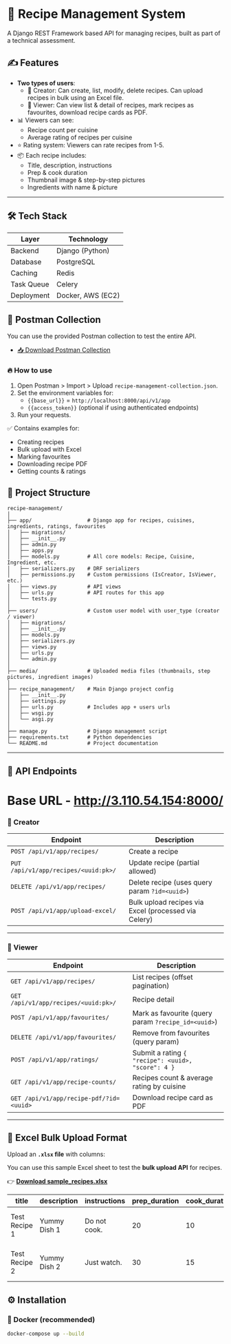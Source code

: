 # 🚀 Recipe Management System




A Django REST Framework based API for managing recipes, built as part of a technical assessment.

## ✍️ Features

- **Two types of users**: 
  - 🔨 Creator: Can create, list, modify, delete recipes. Can upload recipes in bulk using an Excel file.
  - 👀 Viewer: Can view list & detail of recipes, mark recipes as favourites, download recipe cards as PDF.
- 📊 Viewers can see:
  - Recipe count per cuisine
  - Average rating of recipes per cuisine
- ⭐ Rating system: Viewers can rate recipes from 1-5.
- 📦 Each recipe includes:
  - Title, description, instructions
  - Prep & cook duration
  - Thumbnail image & step-by-step pictures
  - Ingredients with name & picture

---

## 🛠️ Tech Stack

| Layer       | Technology                |
|-------------|---------------------------|
| Backend     | Django (Python)           |
| Database    | PostgreSQL                |
| Caching     | Redis                     |
| Task Queue  | Celery                    |
| Deployment  | Docker, AWS (EC2)    |


## 🚀 Postman Collection

You can use the provided Postman collection to test the entire API.

- [📥 Download Postman Collection](https://github.com/PrabhatTheCoder/receipe-management/blob/fc852d453e80966b6973752e5628546370716c54/Receipe%20Management.postman_collection.json)

### 🔥 How to use
1. Open Postman > Import > Upload `recipe-management-collection.json`.
2. Set the environment variables for:
   - `{{base_url}}` = `http://localhost:8000/api/v1/app`
   - `{{access_token}}` (optional if using authenticated endpoints)
3. Run your requests.

✅ Contains examples for:
- Creating recipes
- Bulk upload with Excel
- Marking favourites
- Downloading recipe PDF
- Getting counts & ratings

## 📂 Project Structure

```plaintext
recipe-management/
│
├── app/                  # Django app for recipes, cuisines, ingredients, ratings, favourites
│   ├── migrations/
│   ├── __init__.py
│   ├── admin.py
│   ├── apps.py
│   ├── models.py         # All core models: Recipe, Cuisine, Ingredient, etc.
│   ├── serializers.py    # DRF serializers
│   ├── permissions.py    # Custom permissions (IsCreator, IsViewer, etc.)
│   ├── views.py          # API views
│   ├── urls.py           # API routes for this app
│   └── tests.py
│
├── users/                # Custom user model with user_type (creator / viewer)
│   ├── migrations/
│   ├── __init__.py
│   ├── models.py
│   ├── serializers.py
│   ├── views.py
│   ├── urls.py
│   └── admin.py
│
├── media/                # Uploaded media files (thumbnails, step pictures, ingredient images)
│
├── recipe_management/    # Main Django project config
│   ├── __init__.py
│   ├── settings.py
│   ├── urls.py           # Includes app + users urls
│   ├── wsgi.py
│   └── asgi.py
│
├── manage.py             # Django management script
├── requirements.txt      # Python dependencies
└── README.md             # Project documentation

```


---

## 🚀 API Endpoints

# Base URL - http://3.110.54.154:8000/

### 🔨 Creator
| Endpoint | Description |
|----------|-------------|
| `POST /api/v1/app/recipes/` | Create a recipe |
| `PUT /api/v1/app/recipes/<uuid:pk>/` | Update recipe (partial allowed) |
| `DELETE /api/v1/app/recipes/` | Delete recipe (uses query param `?id=<uuid>`) |
| `POST /api/v1/app/upload-excel/` | Bulk upload recipes via Excel (processed via Celery) |

---

### 👀 Viewer
| Endpoint | Description |
|----------|-------------|
| `GET /api/v1/app/recipes/` | List recipes (offset pagination) |
| `GET /api/v1/app/recipes/<uuid:pk>/` | Recipe detail |
| `POST /api/v1/app/favourites/` | Mark as favourite (query param `?recipe_id=<uuid>`) |
| `DELETE /api/v1/app/favourites/` | Remove from favourites (query param) |
| `POST /api/v1/app/ratings/` | Submit a rating `{ "recipe": <uuid>, "score": 4 }` |
| `GET /api/v1/app/recipe-counts/` | Recipes count & average rating by cuisine |
| `GET /api/v1/app/recipe-pdf/?id=<uuid>` | Download recipe card as PDF |

---

## 📄 Excel Bulk Upload Format

Upload an **`.xlsx` file** with columns:

You can use this sample Excel sheet to test the **bulk upload API** for recipes.

👉 **[Download sample_recipes.xlsx](https://github.com/PrabhatTheCoder/receipe-management/blob/main/Receipe_Excel.xlsx)**

| title          | description    | instructions       | prep_duration | cook_duration | cuisine_id                          | ingredient_ids                                     |
|----------------|----------------|--------------------|---------------|---------------|-------------------------------------|----------------------------------------------------|
| Test Recipe 1  | Yummy Dish 1   | Do not cook.       | 20            | 10            | 6368a720-51f1-49ce-9a39-3cdddc1a79f6 | ["e66cf8f0-d825-4ff0-bf79-41ff54db3863"]           |
| Test Recipe 2  | Yummy Dish 2   | Just watch.        | 30            | 15            | 6368a720-51f1-49ce-9a39-3cdddc1a79f6 | ["a1bf6758-6fa7-4011-849c-5a411d7eceb4"]           |


## ⚙️ Installation

### 🐳 Docker (recommended)
```bash
docker-compose up --build
